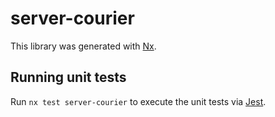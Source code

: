 # server-courier

This library was generated with [Nx](https://nx.dev).

## Running unit tests

Run `nx test server-courier` to execute the unit tests via [Jest](https://jestjs.io).

